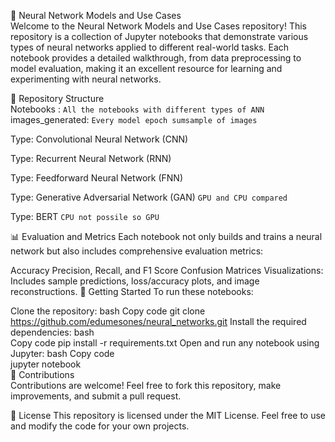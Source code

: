 🧠 Neural Network Models and Use Cases  
Welcome to the Neural Network Models and Use Cases repository! This repository is a collection of Jupyter notebooks that demonstrate various types of neural networks applied to different real-world tasks. Each notebook provides a detailed walkthrough, from data preprocessing to model evaluation, making it an excellent resource for learning and experimenting with neural networks.

📂 Repository Structure  
Notebooks : `All the notebooks with different types of ANN`  
images_generated: `Every model epoch sumsample of images`  


Type: Convolutional Neural Network (CNN)  


Type: Recurrent Neural Network (RNN)  


Type: Feedforward Neural Network (FNN)  

Type: Generative Adversarial Network (GAN)  `GPU and CPU compared`

Type: BERT  `CPU not possile so GPU`


📊 Evaluation and Metrics
Each notebook not only builds and trains a neural network but also includes comprehensive evaluation metrics:

Accuracy
Precision, Recall, and F1 Score
Confusion Matrices
Visualizations: Includes sample predictions, loss/accuracy plots, and image reconstructions.
🚀 Getting Started
To run these notebooks:

Clone the repository:
bash
Copy code
git clone https://github.com/edumesones/neural_networks.git
Install the required dependencies:
bash  
Copy code
pip install -r requirements.txt
Open and run any notebook using Jupyter:
bash
Copy code  
jupyter notebook  
📝 Contributions  
Contributions are welcome! Feel free to fork this repository, make improvements, and submit a pull request.

📜 License
This repository is licensed under the MIT License. Feel free to use and modify the code for your own projects.